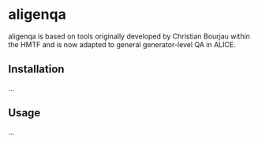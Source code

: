 # aligenqa

aligenqa is based on tools originally developed by Christian Bourjau
within the HMTF and is now adapted to general generator-level QA in ALICE.

## Installation
...

## Usage
...
